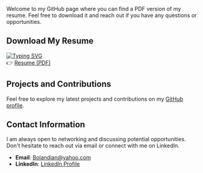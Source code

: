 Welcome to my GitHub page where you can find a PDF version of my resume. Feel free to download it and reach out if you have any questions or opportunities.

## Download My Resume
[![Typing SVG](https://readme-typing-svg.demolab.com?font=Fira+Code&duration=3000&pause=1000&color=F77180&background=C3FFBD00&random=false&width=435&lines=click+the+link+below+to+download%3A)](https://git.io/typing-svg)<br>
👉 [Resume (PDF)](https://github.com/BolandianBolandian/MyResume/raw/main/Resume%20PDF/MohammadSadeq-Bolandian-Resume.pdf)

## Projects and Contributions

Feel free to explore my latest projects and contributions on my [GitHub profile](https://github.com/BolandianBolandian#my-latest-projects).

## Contact Information
I am always open to networking and discussing potential opportunities. 
Don't hesitate to reach out via email or connect with me on LinkedIn.<br>
- **Email**: [Bolandian@yahoo.com](mailto:youremail@example.com)
- **LinkedIn**: [LinkedIn Profile](https://www.linkedin.com/in/mohammadsadeq-bolandian)




